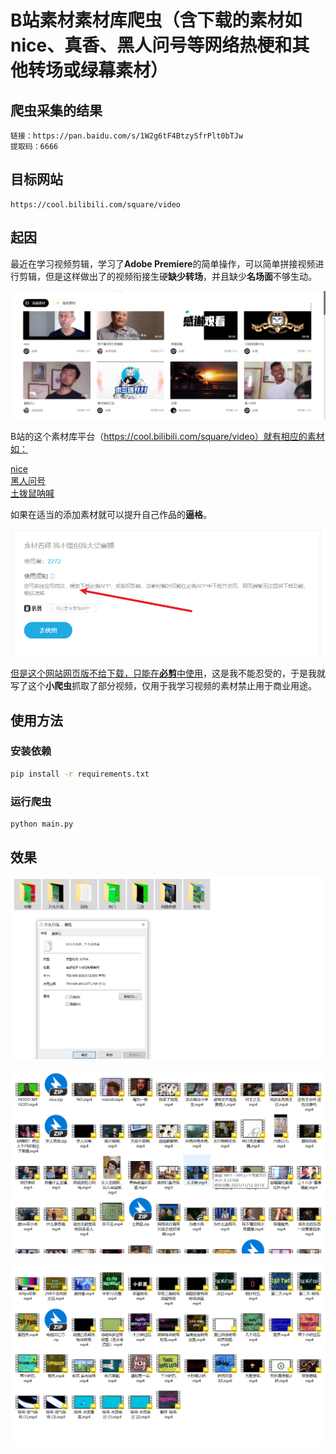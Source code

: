# B站素材素材库爬虫（含下载的素材如nice、真香、黑人问号等网络热梗和其他转场或绿幕素材）

## 爬虫采集的结果

```
链接：https://pan.baidu.com/s/1W2g6tF4BtzySfrPlt0bTJw 
提取码：6666
```

## 目标网站

```
https://cool.bilibili.com/square/video
```

## 起因
最近在学习视频剪辑，学习了**Adobe Premiere**的简单操作，可以简单拼接视频进行剪辑，但是这样做出了的视频衔接生硬**缺少转场**，并且缺少**名场面**不够生动。

![image-20211114151509685](assets/readme/image-20211114151509685.png)

B站的这个素材库平台（https://cool.bilibili.com/square/video）就有相应的素材如：

[nice](https://i0.hdslb.com/bfs/creative/ec742c73f1b0ce5bce3dfb95b25536bd892fbfdd.mp4)  
[黑人问号](https://i0.hdslb.com/bfs/creative/0fe895398f62642d3623ec31bb90f2d43214a79b.mp4)  
[土拨鼠呐喊](https://i0.hdslb.com/bfs/creative/ec8e6bc5f90224e249f57ab25f898771aaada90d.mp4)  

如果在适当的添加素材就可以提升自己作品的**逼格**。

![image-20211114151648829](assets/readme/image-20211114151648829.png)

<u>但是这个网站网页版不给下载，只能在**必剪**中使用</u>，这是我不能忍受的，于是我就写了这个**小爬虫**抓取了部分视频，仅用于我学习视频的素材禁止用于商业用途。

## 使用方法

### 安装依赖

```bash
pip install -r requirements.txt
```

### 运行爬虫

```bash
python main.py
```

## 效果

![image-20211114153157796](assets/readme/image-20211114153157796.png)

![image-20211114152956991](assets/readme/image-20211114152956991.png)

![image-20211114153031789](assets/readme/image-20211114153031789.png)

